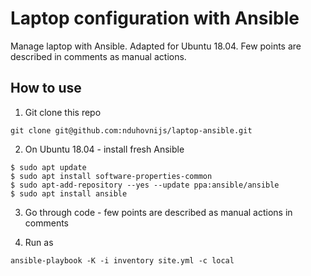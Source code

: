 # Laptop configuration with Ansible
Manage laptop with Ansible.
Adapted for Ubuntu 18.04.
Few points are described in comments as manual actions.

## How to use
1. Git clone this repo
```
git clone git@github.com:nduhovnijs/laptop-ansible.git
```

2. On Ubuntu 18.04 - install fresh Ansible
```
$ sudo apt update
$ sudo apt install software-properties-common
$ sudo apt-add-repository --yes --update ppa:ansible/ansible
$ sudo apt install ansible
```

3. Go through code - few points are described as manual actions in comments

4. Run as 
```
ansible-playbook -K -i inventory site.yml -c local
```